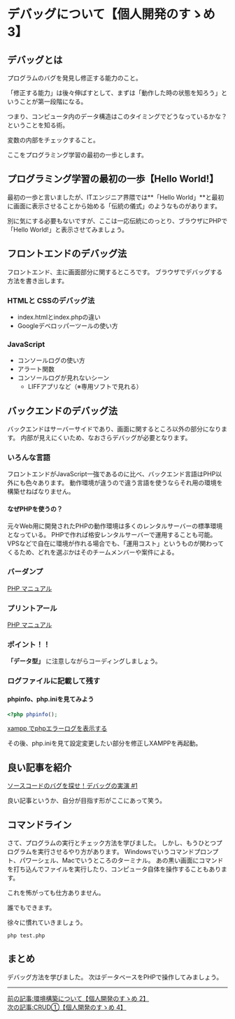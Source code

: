 # デバッグについて【個人開発のすゝめ 3】

## デバッグとは

プログラムのバグを発見し修正する能力のこと。

「修正する能力」は後々伸ばすとして、まずは「動作した時の状態を知ろう」ということが第一段階になる。

つまり、コンピュータ内のデータ構造はこのタイミングでどうなっているかな？ということを知る術。

変数の内部をチェックすること。

ここをプログラミング学習の最初の一歩とします。

## プログラミング学習の最初の一歩【Hello World!】

最初の一歩と言いましたが、ITエンジニア界隈では**「Hello World」**と最初に画面に表示させることから始める「伝統の儀式」のようなものがあります。

別に気にする必要もないですが、ここは一応伝統にのっとり、ブラウザにPHPで「Hello World!」と表示させてみましょう。


## フロントエンドのデバッグ法

フロントエンド、主に画面部分に関するところです。
ブラウザでデバッグする方法を書き出します。

### HTMLと CSSのデバッグ法

- index.htmlとindex.phpの違い
- Googleデベロッパーツールの使い方

### JavaScript

- コンソールログの使い方
- アラート関数
- コンソールログが見れないシーン
  - LIFFアプリなど（※専用ソフトで見れる）

## バックエンドのデバッグ法

バックエンドはサーバーサイドであり、画面に関するところ以外の部分になります。
内部が見えにくいため、なおさらデバッグが必要となります。

### いろんな言語

フロントエンドがJavaScript一強であるのに比べ、バックエンド言語はPHP以外にも色々あります。
動作環境が違うので違う言語を使うならそれ用の環境を構築せねばなりません。

#### なぜPHPを使うの？
元々Web用に開発されたPHPの動作環境は多くのレンタルサーバーの標準環境となっている。
PHPで作れば格安レンタルサーバーで運用することも可能。
VPSなどで自在に環境が作れる場合でも、「運用コスト」というものが関わってくるため、どれを選ぶかはそのチームメンバーや案件による。


### バーダンプ

[PHP マニュアル](https://www.php.net/manual/ja/function.var-dump.php)

### プリントアール

[PHP マニュアル](https://www.php.net/manual/ja/function.print-r.php)


### ポイント！！

 **「データ型」** に注意しながらコーディングしましょう。


### ログファイルに記載して残す

#### phpinfo、php.iniを見てみよう

```php
<?php phpinfo();
```
[xampp でphpエラーログを表示する](https://office-obata.com/report/memorandum/post-4864/)


その後、php.iniを見て設定変更したい部分を修正しXAMPPを再起動。

## 良い記事を紹介

[ソースコードのバグを探せ！デバッグの実演 #1](https://blog.senseshare.jp/debug01.html)


良い記事というか、自分が目指す形がここにあって笑う。


## コマンドライン

さて、プログラムの実行とチェック方法を学びました。
しかし、もうひとつプログラムを実行させるやり方があります。
Windowsでいうコマンドプロンプト、パワーシェル、Macでいうところのターミナル。
あの黒い画面にコマンドを打ち込んでファイルを実行したり、コンピュータ自体を操作することもあります。

これを怖がっても仕方ありません。

誰でもできます。

徐々に慣れていきましょう。

```コマンドライン
php test.php
```



## まとめ

デバッグ方法を学びました。
次はデータベースをPHPで操作してみましょう。

***

[前の記事:環境構築について【個人開発のすゝめ 2】](https://barcode-blog.netlify.app/blog/zjogf8j1y9)  
[次の記事:CRUD①【個人開発のすゝめ 4】](https://barcode-blog.netlify.app/blog/z5coq5i7ji)



